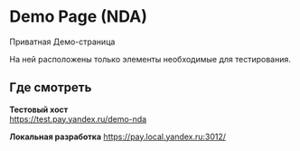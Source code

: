 # Demo Page (NDA)

Приватная Демо-страница

На ней расположены только элементы необходимые для тестирования.

## Где смотреть

**Тестовый хост**   
https://test.pay.yandex.ru/demo-nda

**Локальная разработка**
https://pay.local.yandex.ru:3012/ 


